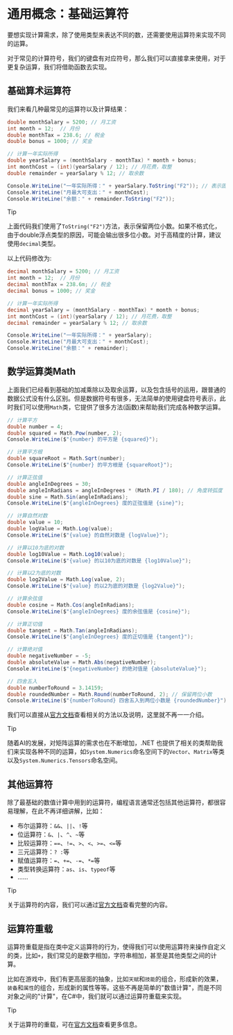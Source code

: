 # 通用概念：基础运算符

要想实现计算需求，除了使用类型来表达不同的数，还需要使用运算符来实现不同的运算。

对于常见的计算符号，我们的键盘有对应符号，那么我们可以直接拿来使用，对于更复杂运算，我们将借助函数去实现。

## 基础算术运算符

我们来看几种最常见的运算符以及计算结果：

```csharp
double monthSalary = 5200; // 月工资
int month = 12;  // 月份
double monthTax = 238.6; // 税金
double bonus = 1000; // 奖金

// 计算一年实际所得
double yearSalary = (monthSalary - monthTax) * month + bonus;
int monthCost = (int)(yearSalary / 12); // 月花费，取整
double remainder = yearSalary % 12; // 取余数

Console.WriteLine("一年实际所得：" + yearSalary.ToString("F2")); // 表示固定两个小数
Console.WriteLine("月最大可支出：" + monthCost);
Console.WriteLine("余额：" + remainder.ToString("F2"));
```

> [!TIP]
> 上面代码我们使用了`ToString("F2")`方法，表示保留两位小数。如果不格式化，由于double浮点类型的原因，可能会输出很多位小数。对于高精度的计算，建议使用`decimal`类型。

以上代码修改为:

```csharp
decimal monthSalary = 5200; // 月工资
int month = 12;  // 月份
decimal monthTax = 238.6m; // 税金
decimal bonus = 1000; // 奖金

// 计算一年实际所得
decimal yearSalary = (monthSalary - monthTax) * month + bonus;
int monthCost = (int)(yearSalary / 12); // 月花费，取整
decimal remainder = yearSalary % 12; // 取余数

Console.WriteLine("一年实际所得：" + yearSalary);
Console.WriteLine("月最大可支出：" + monthCost);
Console.WriteLine("余额：" + remainder);
```

## 数学运算类Math

上面我们已经看到基础的加减乘除以及取余运算，以及包含括号的运用，跟普通的数据公式没有什么区别。但是数据符号有很多，无法简单的使用键盘符号表示，此时我们可以使用`Math`类，它提供了很多方法(函数)来帮助我们完成各种数学运算。

```csharp
// 计算平方
double number = 4;
double squared = Math.Pow(number, 2);
Console.WriteLine($"{number} 的平方是 {squared}");

// 计算平方根
double squareRoot = Math.Sqrt(number);
Console.WriteLine($"{number} 的平方根是 {squareRoot}");

// 计算正弦值
double angleInDegrees = 30;
double angleInRadians = angleInDegrees * (Math.PI / 180); // 角度转弧度
double sine = Math.Sin(angleInRadians);
Console.WriteLine($"{angleInDegrees} 度的正弦值是 {sine}");

// 计算自然对数
double value = 10;
double logValue = Math.Log(value);
Console.WriteLine($"{value} 的自然对数是 {logValue}");

// 计算以10为底的对数
double log10Value = Math.Log10(value);
Console.WriteLine($"{value} 的以10为底的对数是 {log10Value}");

// 计算以2为底的对数
double log2Value = Math.Log(value, 2);
Console.WriteLine($"{value} 的以2为底的对数是 {log2Value}");

// 计算余弦值
double cosine = Math.Cos(angleInRadians);
Console.WriteLine($"{angleInDegrees} 度的余弦值是 {cosine}");

// 计算正切值
double tangent = Math.Tan(angleInRadians);
Console.WriteLine($"{angleInDegrees} 度的正切值是 {tangent}");

// 计算绝对值
double negativeNumber = -5;
double absoluteValue = Math.Abs(negativeNumber);
Console.WriteLine($"{negativeNumber} 的绝对值是 {absoluteValue}");

// 四舍五入
double numberToRound = 3.14159;
double roundedNumber = Math.Round(numberToRound, 2); // 保留两位小数
Console.WriteLine($"{numberToRound} 四舍五入到两位小数是 {roundedNumber}");
```

我们可以直接从[官方文档](https://learn.microsoft.com/zh-cn/dotnet/api/system.math?view=net-8.0)查看相关的方法以及说明，这里就不再一一介绍。

> [!TIP]
> 随着AI的发展，对矩阵运算的需求也在不断增加，.NET 也提供了相关的类帮助我们来实现各种不同的运算，如`System.Numerics`命名空间下的`Vector`、`Matrix`等类以及`System.Numerics.Tensors`命名空间。

## 其他运算符

除了最基础的数值计算中用到的运算符，编程语言通常还包括其他运算符，都很容易理解，在此不再详细讲解，比如：

- 布尔运算符：`&&`、`||`、`!`等
- 位运算符：`&`、`|`、`^`、`~`等
- 比较运算符：`==`、`!=`、`>`、`<`、`>=`、`<=`等
- 三元运算符：`? :`等
- 赋值运算符：`=`、`+=`、`-=`、`*=`等
- 类型转换运算符：`as`、`is`、`typeof`等
- ......

> [!TIP]
> 关于运算符的内容，我们可以通过[官方文档](https://learn.microsoft.com/zh-cn/dotnet/csharp/language-reference/operators/)查看完整的内容。

## 运算符重载

运算符重载是指在类中定义运算符的行为，使得我们可以使用运算符来操作自定义的类，比如`+`，我们常见的是数字相加，字符串相加，甚至是其他类型之间的计算。

比如在游戏中，我们有更高层面的抽象，比如`天赋`和`技能`的组合，形成新的效果，`装备`和`属性`的组合，形成新的属性等等。这些不再是简单的"数值计算"，而是不同对象之间的"计算"，在C#中，我们就可以通过运算符重载来实现。

> [!TIP]
> 关于运算符的重载，可在[官方文档](https://learn.microsoft.com/zh-cn/dotnet/csharp/language-reference/operators/operator-overloading)查看更多信息。

